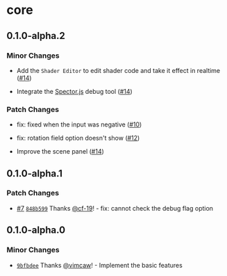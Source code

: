 # core

## 0.1.0-alpha.2

### Minor Changes

- Add the `Shader Editor` to edit shader code and take it effect in realtime ([#14](https://github.com/vimcaw/three-devtools/pull/14))

- Integrate the [Spector.js](https://spector.babylonjs.com/) debug tool ([#14](https://github.com/vimcaw/three-devtools/pull/14))

### Patch Changes

- fix: fixed when the input was negative ([#10](https://github.com/vimcaw/three-devtools/pull/10))

- fix: rotation field option doesn't show ([#12](https://github.com/vimcaw/three-devtools/pull/12))

- Improve the scene panel ([#14](https://github.com/vimcaw/three-devtools/pull/14))

## 0.1.0-alpha.1

### Patch Changes

- [#7](https://github.com/vimcaw/three-devtools/pull/7) [`848b599`](https://github.com/vimcaw/three-devtools/commit/848b599b432490d44d54040474c028c0b05bc90d) Thanks [@cf-19](https://github.com/cf-19)! - fix: cannot check the debug flag option

## 0.1.0-alpha.0

### Minor Changes

- [`9bfbdee`](https://github.com/vimcaw/three-devtools/commit/9bfbdee187ecf5cf90fcf7b0f9f392b053b8decf) Thanks [@vimcaw](https://github.com/vimcaw)! - Implement the basic features
